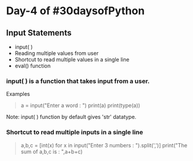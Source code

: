 # Day-4 of #30daysofPython

## Input Statements 

- input( )
- Reading multiple values from user
- Shortcut to read multiple values in a single line
- eval() function

### input( ) is a function that takes input from a user.
Examples
> a = input("Enter a word : ")
 print(a)
 print(type(a))

Note: input( ) function by default gives 'str' datatype.

### Shortcut to read multiple inputs in a single line
> a,b,c = [int(x) for x in input("Enter 3 numbers : ").split(',')]
  print("The sum of a,b,c is : ",a+b+c)